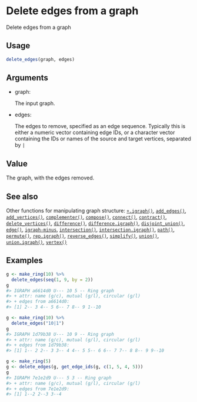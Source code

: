 # Delete edges from a graph

Delete edges from a graph

## Usage

``` r
delete_edges(graph, edges)
```

## Arguments

- graph:

  The input graph.

- edges:

  The edges to remove, specified as an edge sequence. Typically this is
  either a numeric vector containing edge IDs, or a character vector
  containing the IDs or names of the source and target vertices,
  separated by `|`

## Value

The graph, with the edges removed.

## See also

Other functions for manipulating graph structure:
[`+.igraph()`](https://r.igraph.org/reference/plus-.igraph.md),
[`add_edges()`](https://r.igraph.org/reference/add_edges.md),
[`add_vertices()`](https://r.igraph.org/reference/add_vertices.md),
[`complementer()`](https://r.igraph.org/reference/complementer.md),
[`compose()`](https://r.igraph.org/reference/compose.md),
[`connect()`](https://r.igraph.org/reference/ego.md),
[`contract()`](https://r.igraph.org/reference/contract.md),
[`delete_vertices()`](https://r.igraph.org/reference/delete_vertices.md),
[`difference()`](https://r.igraph.org/reference/difference.md),
[`difference.igraph()`](https://r.igraph.org/reference/difference.igraph.md),
[`disjoint_union()`](https://r.igraph.org/reference/disjoint_union.md),
[`edge()`](https://r.igraph.org/reference/edge.md),
[`igraph-minus`](https://r.igraph.org/reference/igraph-minus.md),
[`intersection()`](https://r.igraph.org/reference/intersection.md),
[`intersection.igraph()`](https://r.igraph.org/reference/intersection.igraph.md),
[`path()`](https://r.igraph.org/reference/path.md),
[`permute()`](https://r.igraph.org/reference/permute.md),
[`rep.igraph()`](https://r.igraph.org/reference/rep.igraph.md),
[`reverse_edges()`](https://r.igraph.org/reference/reverse_edges.md),
[`simplify()`](https://r.igraph.org/reference/simplify.md),
[`union()`](https://r.igraph.org/reference/union.md),
[`union.igraph()`](https://r.igraph.org/reference/union.igraph.md),
[`vertex()`](https://r.igraph.org/reference/vertex.md)

## Examples

``` r
g <- make_ring(10) %>%
  delete_edges(seq(1, 9, by = 2))
g
#> IGRAPH a6614d0 U--- 10 5 -- Ring graph
#> + attr: name (g/c), mutual (g/l), circular (g/l)
#> + edges from a6614d0:
#> [1] 2-- 3 4-- 5 6-- 7 8-- 9 1--10

g <- make_ring(10) %>%
  delete_edges("10|1")
g
#> IGRAPH 1d79b38 U--- 10 9 -- Ring graph
#> + attr: name (g/c), mutual (g/l), circular (g/l)
#> + edges from 1d79b38:
#> [1] 1-- 2 2-- 3 3-- 4 4-- 5 5-- 6 6-- 7 7-- 8 8-- 9 9--10

g <- make_ring(5)
g <- delete_edges(g, get_edge_ids(g, c(1, 5, 4, 5)))
g
#> IGRAPH 7e1e2d9 U--- 5 3 -- Ring graph
#> + attr: name (g/c), mutual (g/l), circular (g/l)
#> + edges from 7e1e2d9:
#> [1] 1--2 2--3 3--4
```
